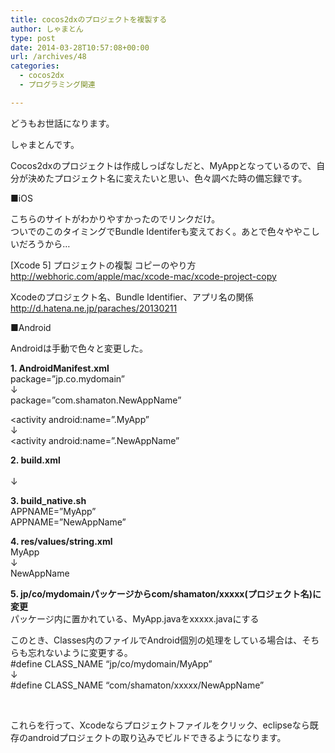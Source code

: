 ```yaml
---
title: cocos2dxのプロジェクトを複製する
author: しゃまとん
type: post
date: 2014-03-28T10:57:08+00:00
url: /archives/48
categories:
  - cocos2dx
  - プログラミング関連

---
```

どうもお世話になります。

しゃまとんです。

Cocos2dxのプロジェクトは作成しっぱなしだと、MyAppとなっているので、自分が決めたプロジェクト名に変えたいと思い、色々調べた時の備忘録です。

<!--more-->

■iOS

こちらのサイトがわかりやすかったのでリンクだけ。  
ついでのこのタイミングでBundle Identiferも変えておく。あとで色々ややこしいだろうから…

[Xcode 5] プロジェクトの複製 コピーのやり方  
<http://webhoric.com/apple/mac/xcode-mac/xcode-project-copy>

Xcodeのプロジェクト名、Bundle Identifier、アプリ名の関係  
<http://d.hatena.ne.jp/paraches/20130211>

■Android

Androidは手動で色々と変更した。

**1. AndroidManifest.xml**  
package=&#8221;jp.co.mydomain&#8221;  
↓  
package=&#8221;com.shamaton.NewAppName&#8221;

<activity android:name=&#8221;.MyApp&#8221;  
↓  
<activity android:name=&#8221;.NewAppName&#8221;

**2. build.xml**  
<project name=&#8221;MyApp&#8221; default=&#8221;help&#8221;>  
↓  
<project name=&#8221;NewAppName&#8221; default=&#8221;help&#8221;>

**3. build_native.sh**  
APPNAME=&#8221;MyApp&#8221;  
APPNAME=&#8221;NewAppName&#8221;

**4. res/values/string.xml**  
<string name=&#8221;app_name&#8221;>MyApp</string>  
↓  
<string name=&#8221;app_name&#8221;>NewAppName</string>

**5. jp/co/mydomainパッケージからcom/shamaton/xxxxx(プロジェクト名)に変更**  
パッケージ内に置かれている、MyApp.javaをxxxxx.javaにする

このとき、Classes内のファイルでAndroid個別の処理をしている場合は、そちらも忘れないように変更する。  
#define CLASS_NAME &#8220;jp/co/mydomain/MyApp&#8221;  
↓  
#define CLASS_NAME &#8220;com/shamaton/xxxxx/NewAppName&#8221;

&nbsp;

これらを行って、Xcodeならプロジェクトファイルをクリック、eclipseなら既存のandroidプロジェクトの取り込みでビルドできるようになります。